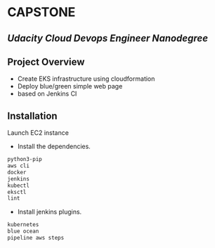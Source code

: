 # CAPSTONE
## _Udacity Cloud Devops Engineer Nanodegree_

## Project Overview

- Create EKS infrastructure using cloudformation
- Deploy blue/green simple web page
- based on Jenkins CI


## Installation

Launch EC2 instance 

- Install the dependencies.

```sh
python3-pip
aws cli
docker
jenkins
kubectl
eksctl
lint
```
- Install jenkins plugins.
```sh
kubernetes
blue ocean
pipeline aws steps
```


